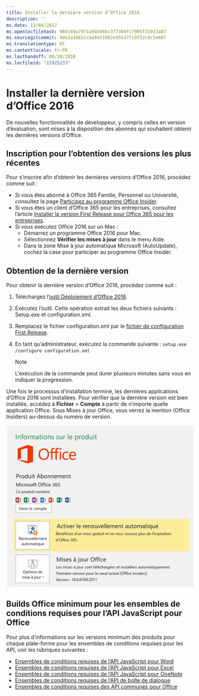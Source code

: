 ```yaml
---
title: Installer la dernière version d’Office 2016
description: ''
ms.date: 12/04/2017
ms.openlocfilehash: 98dc69a7971a94b96bc3f7304fc7905f31013a87
ms.sourcegitcommit: 4de2a1b62ccaa8e51982e95537fc9f52c0c5e687
ms.translationtype: HT
ms.contentlocale: fr-FR
ms.lasthandoff: 08/10/2018
ms.locfileid: "22925233"
---
```

# <a name="install-the-latest-version-of-office-2016"></a>Installer la dernière version d’Office 2016

De nouvelles fonctionnalités de développeur, y compris celles en version d’évaluation, sont mises à la disposition des abonnés qui souhaitent obtenir les dernières versions d’Office. 

## <a name="opt-in-to-getting-the-latest-builds"></a>Inscription pour l’obtention des versions les plus récentes

Pour s’inscrire afin d’obtenir les dernières versions d’Office 2016, procédez comme suit : 

- Si vous êtes abonné à Office 365 Famille, Personnel ou Université, consultez la page [Participez au programme Office Insider](https://products.office.com/office-insider).
- Si vous êtes un client d’Office 365 pour les entreprises, consultez l’article [Installer la version First Release pour Office 365 pour les entreprises](https://support.office.com/article/Install-the-First-Release-build-for-Office-365-for-business-customers-4dd8ba40-73c0-4468-b778-c7b744d03ead).
- Si vous exécutez Office 2016 sur un Mac :
    - Démarrez un programme Office 2016 pour Mac.
    - Sélectionnez **Vérifier les mises à jour** dans le menu Aide.
    - Dans la zone Mise à jour automatique Microsoft (AutoUpdate), cochez la case pour participer au programme Office Insider. 

## <a name="get-the-latest-build"></a>Obtention de la dernière version

Pour obtenir la dernière version d’Office 2016, procédez comme suit : 

1. Téléchargez l’[outil Déploiement d’Office 2016](https://www.microsoft.com/download/details.aspx?id=49117). 
2. Exécutez l’outil. Cette opération extrait les deux fichiers suivants : Setup.exe et configuration.xml.
3. Remplacez le fichier configuration.xml par le [fichier de configuration First Release](https://raw.githubusercontent.com/OfficeDev/Office-Add-in-Commands-Samples/master/Tools/FirstReleaseConfig/configuration.xml).
4. En tant qu’administrateur, exécutez la commande suivante : `setup.exe /configure configuration.xml` 

    > [!NOTE]
    > L’exécution de la commande peut durer plusieurs minutes sans vous en indiquer la progression.

Une fois le processus d’installation terminé, les dernières applications d’Office 2016 sont installées. Pour vérifier que la dernière version est bien installée, accédez à **Fichier**  >  **Compte** à partir de n’importe quelle application Office. Sous Mises à jour Office, vous verrez la mention (Office Insiders) au-dessus du numéro de version.

![Capture d’écran affichant les informations du produit avec la mention Office Insiders](../images/office-insiders.png)

## <a name="minimum-office-builds-for-office-javascript-api-requirement-sets"></a>Builds Office minimum pour les ensembles de conditions requises pour l’API JavaScript pour Office

Pour plus d’informations sur les versions minimum des produits pour chaque plate-forme pour les ensembles de conditions requises pour les API, voir les rubriques suivantes :

- [Ensembles de conditions requises de l’API JavaScript pour Word](https://dev.office.com/reference/add-ins/requirement-sets/word-api-requirement-sets)
- [Ensembles de conditions requises de l’API JavaScript pour Excel](https://dev.office.com/reference/add-ins/requirement-sets/excel-api-requirement-sets)
- [Ensembles de conditions requises de l’API JavaScript pour OneNote](https://dev.office.com/reference/add-ins/requirement-sets/onenote-api-requirement-sets)
- [Ensembles de conditions requises de l’API de boîte de dialogue](https://dev.office.com/reference/add-ins/requirement-sets/dialog-api-requirement-sets)
- [Ensembles de conditions requises des API communes pour Office](https://dev.office.com/reference/add-ins/requirement-sets/office-add-in-requirement-sets)
